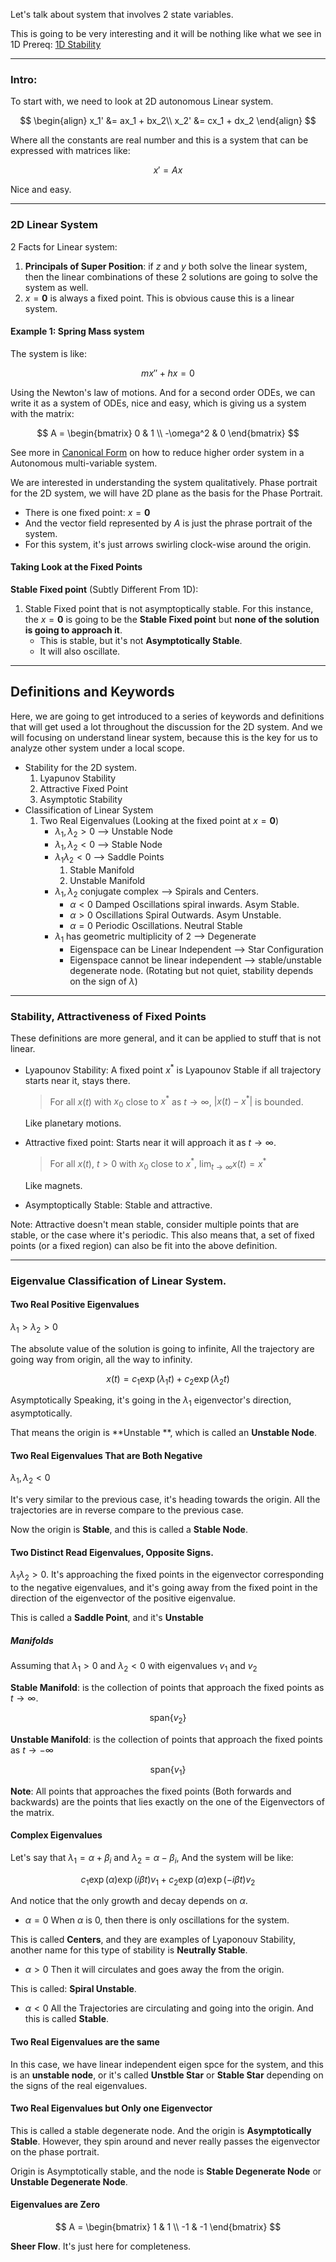 Let's talk about system that involves 2 state variables. 

This is going to be very interesting and it will be nothing like what we see in 1D
Prereq: [1D Stability](1D%20Stability.md)

---
### Intro: 

To start with, we need to look at 2D autonomous Linear system. 


$$
\begin{align}
x_1' &= ax_1 + bx_2\\
x_2' &= cx_1 + dx_2
\end{align}
$$

Where all the constants are real number and this is a system that can be expressed with matrices like: 

$$
x' = Ax
$$

Nice and easy. 

---
### 2D Linear System
2 Facts for Linear system: 
1. **Principals of Super Position**: if $z$ and $y$ both solve the linear system, then the linear combinations of these 2 solutions are going to solve the system as well. 
2. $x = \mathbf{0}$ is always a fixed point. This is obvious cause this is a linear system. 

#### Example 1: Spring Mass system
The system is like: 

$$
mx'' + hx = 0
$$

Using the Newton's law of motions. And for a second order ODEs, we can write it as a system of ODEs, nice and easy, which is giving us a system with the matrix: 

$$
A = \begin{bmatrix} 
	0 & 1 \\ 
	-\omega^2 & 0
\end{bmatrix}
$$

See more in [Canonical Form](../AMATH%20581%20Scientific%20Computing/Canonical%20Form.md) on how to reduce higher order system in a Autonomous multi-variable system. 

We are interested in understanding the system qualitatively. Phase portrait for the 2D system, we will have 2D plane as the basis for the Phase Portrait. 

* There is one fixed point: $x = \mathbf{0}$
* And the vector field represented by $A$ is just the phrase portrait of the system. 
* For this system, it's just arrows swirling clock-wise around the origin. 

#### Taking Look at the Fixed Points

**Stable Fixed point** (Subtly Different From 1D): 
1. Stable Fixed point that is not asymptoptically stable. For this instance, the $x = \mathbf{0}$ is going to be the **Stable Fixed point** but **none of the solution is going to approach it**. 
	* This is stable, but it's not **Asymptotically Stable**.  
	* It will also oscillate. 

---
## Definitions and Keywords
Here, we are going to get introduced to a series of keywords and definitions that will get used a lot throughout the discussion for the 2D system. And we will focusing on understand linear system, because this is the key for us to analyze other system under a local scope. 

* Stability for the 2D system. 
	1. Lyapunov Stability
	2. Attractive Fixed Point
	3. Asymptotic Stability
* Classification of Linear System
	1. Two Real Eigenvalues (Looking at the fixed point at $x = \mathbf{0}$)
		* $\lambda_1, \lambda_2 > 0$ --> Unstable Node
		* $\lambda_1, \lambda_2 < 0$ --> Stable Node
		* $\lambda_1\lambda_2 < 0$ --> Saddle Points
			1. Stable Manifold
			2. Unstable Manifold
		* $\lambda_1, \lambda_2$ conjugate complex --> Spirals and Centers.
			* $\alpha < 0$ Damped Oscillations spiral inwards. Asym Stable. 
			* $\alpha > 0$ Oscillations Spiral Outwards. Asym Unstable. 
			* $\alpha = 0$ Periodic Oscillations. Neutral Stable
		* $\lambda_1$ has geometric multiplicity of 2 --> Degenerate
			* Eigenspace can be Linear Independent --> Star Configuration
			* Eigenspace cannot be linear independent --> stable/unstable degenerate node. (Rotating but not quiet, stability depends on the sign of $\lambda$)

---
### Stability, Attractiveness of Fixed Points

These definitions are more general, and it can be applied to stuff that is not linear. 


* Lyapounov Stability: 
	A fixed point $x^*$ is Lyapounov Stable if all trajectory starts near it, stays there. 
	> For all $x(t)$ with $x_0$ close to $x^*$ as $t \rightarrow \infty$, $|x(t) - x^*|$ is bounded. 
	
	Like planetary motions. 
* Attractive fixed point: 
	Starts near it will approach it as $t\rightarrow \infty$. 
	> For all $x(t)$, $t > 0$ with $x_0$ close to $x^*$, $\lim_{t\rightarrow\infty} x(t) = x^*$
	
	Like magnets. 
	
* Asymptoptically Stable: 
	Stable and attractive. 

Note: Attractive doesn't mean stable, consider multiple points that are stable, or the case where it's periodic. This also means that, a set of fixed points (or a fixed region) can also be fit into the above definition. 

---
### Eigenvalue Classification of Linear System. 

#### Two Real Positive Eigenvalues 
$\lambda_1 > \lambda_2 > 0$

The absolute value of the solution is going to infinite, All the trajectory are going way from origin, all the way to infinity. 

$$
x(t) = c_1 \exp(\lambda_1 t) + c_2 \exp(\lambda_2 t)
$$

Asymptotically Speaking, it's going in the $\lambda_1$ eigenvector's direction, asymptotically. 

That means the origin is **Unstable **,  which is called an **Unstable Node**. 

#### Two Real Eigenvalues That are Both Negative
$\lambda_1, \lambda_2 < 0$

It's very similar to the previous case, it's heading towards the origin. All the trajectories are in reverse compare to the previous case. 

Now the origin is **Stable**, and this is called a **Stable Node**. 

#### Two Distinct Read Eigenvalues, Opposite Signs. 

$\lambda_1\lambda_2 > 0$.  It's approaching the fixed points in the eigenvector corresponding to the negative eigenvalues, and it's going away from the fixed point in the direction of the eigenvector of the positive eigenvalue. 

This is called a **Saddle Point**, and it's **Unstable**

##### Manifolds

Assuming that $\lambda_1 > 0$ and $\lambda_2 < 0$ with eigenvalues $v_1$ and $v_2$

**Stable Manifold**: is the collection of points that approach the fixed points as $t\rightarrow \infty$. 

$$
\text{span}\{v_2\}
$$

**Unstable Manifold**: is the collection of points that approach the fixed points as $t\rightarrow -\infty$

$$
\text{span}\{v_1\}
$$

**Note**: All points that approaches the fixed points (Both forwards and backwards) are the points that lies exactly on the one of the Eigenvectors of the matrix. 

#### Complex Eigenvalues 

Let's say that $\lambda_1 = \alpha + \beta_i$ and $\lambda_2 = \alpha - \beta_i$, And the system will be like: 

$$
c_1\exp(\alpha)\exp(i\beta t)v_1 + c_2\exp(\alpha)\exp(-i\beta t)v_2
$$

And notice that the only growth and decay depends on $\alpha$. 
* $\alpha  = 0$
When $\alpha$ is 0, then there is only oscillations for the system. 

This is called **Centers**, and they are examples of Lyaponouv Stability, another name for this type of stability is **Neutrally Stable**. 
* $\alpha > 0$
Then it will circulates and goes away the from the origin. 

This is called: **Spiral Unstable**. 

* $\alpha < 0$
All the Trajectories are circulating and going into the origin. And this is called **Stable**. 

#### Two Real Eigenvalues are the same

In this case, we have linear independent eigen spce for the system, and this is an **unstable node**, or it's called **Unstble Star** or **Stable Star** depending on the signs of the real eigenvalues. 

#### Two Real Eigenvalues but Only one Eigenvector

This is called a stable degenerate node. And the origin is **Asymptotically Stable**. However, they spin around and never really passes the eigenvector on the phase portrait. 

Origin is Asymptotically stable, and the node is **Stable Degenerate Node** or **Unstable Degenerate Node**. 

#### Eigenvalues are Zero

$$
A = 
\begin{bmatrix}
 1 & 1 \\ -1 & -1
\end{bmatrix}
$$

**Sheer Flow**. It's just here for completeness.